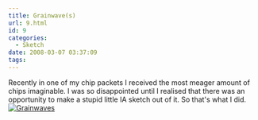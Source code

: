 ```yaml
---
title: Grainwave(s)
url: 9.html
id: 9
categories:
  - Sketch
date: 2008-03-07 03:37:09
tags:
---
```


Recently in one of my chip packets I received the most meager amount of chips imaginable. I was so disappointed until I realised that there was an opportunity to make a stupid little IA sketch out of it. So that's what I did. [![Grainwaves](chipcontents.thumbnail.jpg)](chipcontents.jpg "Grainwaves")